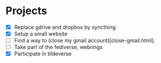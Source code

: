# Projects

- [x] Replace gdrive and dropbox by syncthing
- [x] Setup a small website
- [ ] Find a way to (close my gmail account)[close-gmail.html]. 
- [ ] Take part of the fediverse, webrings
- [x] Participate in tildeverse
